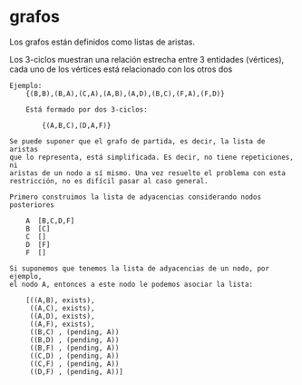# grafos

Los grafos están definidos como listas de aristas.

Los 3-ciclos muestran una relación estrecha entre 3 entidades (vértices),
cada uno de los vértices está relacionado con los otros dos
    
    Ejemplo:
        {(B,B),(B,A),(C,A),(A,B),(A,D),(B,C),(F,A),(F,D)}
        
        Está formado por dos 3-ciclos:
            
            {(A,B,C),(D,A,F)}
            
    Se puede suponer que el grafo de partida, es decir, la lista de aristas
    que lo representa, está simplificada. Es decir, no tiene repeticiones, ni 
    aristas de un nodo a sí mismo. Una vez resuelto el problema con esta
    restricción, no es difícil pasar al caso general.
    
    Primero construimos la lista de adyacencias considerando nodos posteriores
    
        A  [B,C,D,F]
        B  [C]
        C  []
        D  [F]
        F  []
        
    Si suponemos que tenemos la lista de adyacencias de un nodo, por ejemplo,
    el nodo A, entonces a este nodo le podemos asociar la lista:
        
        [((A,B), exists), 
         ((A,C), exists),
         ((A,D), exists),
         ((A,F), exists),
         ((B,C) , (pending, A))
         ((B,D) , (pending, A))
         ((B,F) , (pending, A))
         ((C,D) , (pending, A))
         ((C,F) , (pending, A))
         ((D,F) , (pending, A))]
        
